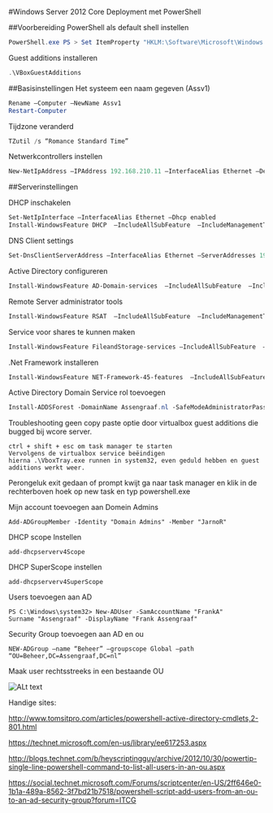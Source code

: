 #Windows Server 2012 Core Deployment met PowerShell

##Voorbereiding
PowerShell als default shell instellen
```Powershell
PowerShell.exe PS > Set ItemProperty "HKLM:\Software\Microsoft\Windows NT\ CurrentVersion\winlogon" Shell PowerShell.exe
```

Guest additions installeren
```Powershell
.\VBoxGuestAdditions
```


##Basisinstellingen
Het systeem een naam gegeven (Assv1)
```Powershell
Rename –Computer –NewName Assv1
Restart-Computer
```

Tijdzone veranderd
```Powershell
TZutil /s “Romance Standard Time”
```

Netwerkcontrollers instellen
```Powershell
New-NetIpAddress –IPAddress 192.168.210.11 –InterfaceAlias Ethernet –DefaultGateway 192.168.210.1 –AddressFamily Ipv4 –PrefixLength 24
```


##Serverinstellingen

DHCP inschakelen
```Powershell
Set-NetIpInterface –InterfaceAlias Ethernet –Dhcp enabled
Install-WindowsFeature DHCP  –IncludeAllSubFeature  –IncludeManagementTools 
```

DNS Client settings
```Powershell
Set-DnsClientServerAddress –InterfaceAlias Ethernet –ServerAddresses 192.168.110.1
```

Active Directory configureren
```Powershell
Install-WindowsFeature AD-Domain-services  –IncludeAllSubFeature  –IncludeManagementTools
```

Remote Server administrator tools
```Powershell
Install-WindowsFeature RSAT  –IncludeAllSubFeature  –IncludeManagementTools
```

Service voor shares te kunnen maken
```Powershell
Install-WindowsFeature FileandStorage-services –IncludeAllSubFeature  –IncludeManagementTools
```

.Net Framework installeren
```Powershell
Install-WindowsFeature NET-Framework-45-features  –IncludeAllSubFeature  –IncludeManagementTools
```

Active Directory Domain Service rol toevoegen
```Powershell
Install‑ADDSForest ‑DomainName Assengraaf.nl ‑SafeModeAdministratorPassword (ConvertTo‑SecureString Test123 ‑AsPlainText ‑Force) -DomainMode Win2012 ‑DomainNetbiosname Assengraaf ‑ForestMode Win2012 ‑InstallDNS
```

Troubleshooting geen copy paste optie door virtualbox guest additions die bugged bij wcore server. 

```
ctrl + shift + esc om task manager te starten
Vervolgens de virtualbox service beëindigen
hierna .\VboxTray.exe runnen in system32, even geduld hebben en guest additions werkt weer.
```

Perongeluk exit gedaan of prompt kwijt ga naar task manager en klik in de rechterboven hoek op new task en typ powershell.exe

Mijn account toevoegen aan Domein Admins


```Add-ADGroupMember -Identity "Domain Admins" -Member "JarnoR" ```

DHCP scope Instellen

```
add-dhcpserverv4Scope
```

DHCP SuperScope instellen

```
add-dhcpserverv4SuperScope
```

Users toevoegen aan AD

```
PS C:\Windows\system32> New-ADUser -SamAccountName "FrankA"
Surname "Assengraaf" -DisplayName "Frank Assengraaf"
```

Security Group toevoegen aan AD en ou

```
NEW-ADGroup –name “Beheer” –groupscope Global –path “OU=Beheer,DC=Assengraaf,DC=nl”
```

Maak user rechtsstreeks in een bestaande OU

![ALt text](http://i.imgur.com/nBDk8iy.png)

Handige sites:

http://www.tomsitpro.com/articles/powershell-active-directory-cmdlets,2-801.html

https://technet.microsoft.com/en-us/library/ee617253.aspx

http://blogs.technet.com/b/heyscriptingguy/archive/2012/10/30/powertip-single-line-powershell-command-to-list-all-users-in-an-ou.aspx

https://social.technet.microsoft.com/Forums/scriptcenter/en-US/2ff646e0-1b1a-489a-8562-3f7bd21b7518/powershell-script-add-users-from-an-ou-to-an-ad-security-group?forum=ITCG

